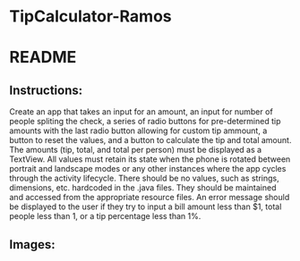 # TipCalculator-Ramos

# README

## Instructions:  
Create an app that takes an input for an amount, an input for number of people spliting the check, a series of radio buttons for pre-determined tip amounts with the last radio button allowing for custom tip ammount, a button to reset the values, and a button to calculate the tip and total amount. The amounts (tip, total, and total per person) must be displayed as a TextView. All values must retain its state when the phone is rotated between portrait and landscape modes or any other instances where the app cycles through the activity lifecycle. There should be no values, such as strings, dimensions, etc. hardcoded in the .java files. They should be maintained and accessed from the appropriate resource files. An error message should be displayed to the user if they try to input a bill amount less than $1, total people less than 1, or a tip percentage less than 1%. 

## Images:  

